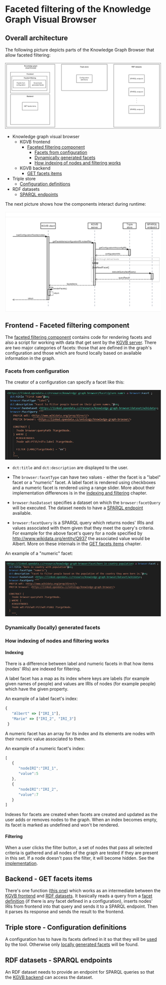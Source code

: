 # Faceted filtering of the Knowledge Graph Visual Browser
## Overall architecture
The following picture depicts parts of the Knowledge Graph Browser that allow faceted filtering:  <br><br>
![Faceted filtering architecture](/resources/faceted_filtering_architecture.png)

- Knowledge graph visual browser
  - KGVB frontend
    - [Faceted filtering component](#faceted-filtering-component)
      - [Facets from configuration](#facets-from-configuration)
      - [Dynamically generated facets](#dynamically-generated-facets)
      - [How indexing of nodes and filtering works](#indexing-and-filtering)
  - KGVB backend
    - [GET facets items](get-facets-items)
- Triple store
  - [Configuration definitions](#configuration-definitions)
- RDF datasets
  - [SPARQL endpoints](#sparql-endpoints)

The next picture shows how the components interact during runtime:  <br><br>
![Sequence diagram](/resources/configuration_facets_sequence_diagram.png)

<a id="faceted-filtering-component"></a>
## Frontend - Faceted filtering component
The [faceted filtering component](https://github.com/JiriResler/knowledge-graph-browser-frontend/tree/master/src/component/faceted-filtering) contains code for rendering facets and also a script for working with data that get sent by the [KGVB server](#get-facets-items). There are two major categories of facets: those that are defined in the graph's configuration and those which are found locally based on available information in the graph.

<a id="facets-from-configuration"></a>
### Facets from configuration
The creator of a configuration can specify a facet like this:  <br><br>
![Given_name_facet](/resources/given_name_facet.png)

- `dct:title` and `dct:description` are displayed to the user.

- The `browser:facetType` can have two values - either the facet is a "label" facet or a "numeric" facet. A label facet is rendered using checkboxes and a numeric facet is rendered using a range slider. More about their implementation differences is in the [indexing and filtering](#indexing-and-filtering) chapter.  

- `browser:hasDataset` specifies a dataset on which the `browser:facetQuery` will be executed. The dataset needs to have a [SPARQL endpoint](#sparql-endpoints) available. 

- `browser:facetQuery` is a SPARQL query which returns nodes' IRIs and values associated with them given that they meet the query's criteria. For example for the above facet's query for a node specified by http://www.wikidata.org/entity/Q937 the associated value would be Albert. More on these internals in the [GET facets items](#get-facets-items) chapter.

An example of a "numeric" facet:  <br><br>
![Born in country with certain population_facet](/resources/born_in_country_population_facet.png)

<a id="dynamically-generated-facets"></a>
### Dynamically (locally) generated facets

<a id="indexing-and-filtering"></a>
### How indexing of nodes and filtering works
#### Indexing
There is a difference between label and numeric facets in that how items (nodes' IRIs) are indexed for filtering.  

A label facet has a map as its index where keys are labels (for example given names of people) and values are IRIs of nodes (for example people) which have the given property.  

An example of a label facet's index:  

```typescript
{
   "Albert" => ["IRI_1"], 
   "Marie" => ["IRI_2", "IRI_3"]
 } 
```

A numeric facet has an array for its index and its elements are nodes with their numeric value associated to them.  

An example of a numeric facet's index:
```typescript
[
   {
      "nodeIRI":"IRI_1",
      "value":5
   },
   {
      "nodeIRI":"IRI_2",
      "value":7
   }
]
```

Indexes for facets are created when facets are created and updated as the user adds or removes nodes to the graph. When an index becomes empty, its facet is marked as undefined and won't be rendered.

#### Filtering
When a user clicks the filter button, a set of nodes that pass all selected criteria is gathered and all nodes of the graph are tested if they are present in this set. If a node doesn't pass the filter, it will become hidden. See the [implementation](https://github.com/JiriResler/knowledge-graph-browser-frontend/blob/353bffa676763f133ca837ff8b7265932a1b3c7a/src/component/faceted-filtering/FacetedFiltering.vue#L477).

<a id="get-facets-items"></a>
## Backend - GET facets items
There's one function ([this one](https://github.com/linkedpipes/knowledge-graph-browser-backend/blob/0f5dd1be2d6df550350f355a761361aeeaa1f6a1/kgserver.js#L26)) which works as an intermediate between the [KGVB frontend](#faceted-filtering-component) and [RDF datasets](#sparql-endpoints). It basically reads a query from a [facet definition](#configuration-definitions) (if there is any facet defined in a configuration), inserts nodes' IRIs from frontend into that query and sends it to a SPARQL endpoint. Then it parses its response and sends the result to the frontend.

<a id="configuration-definitions"></a>
## Triple store - Configuration definitions
A configuration has to have its facets defined in it so that they will be [used](#facets-from-configuration) by the tool. Otherwise only [locally generated facets](#dynamically-generated-facets) will be found.

<a id="sparql-endpoints"></a>
## RDF datasets - SPARQL endpoints
An RDF dataset needs to provide an endpoint for SPARQL queries so that the [KGVB backend](#get-facets-items) can access the dataset.

